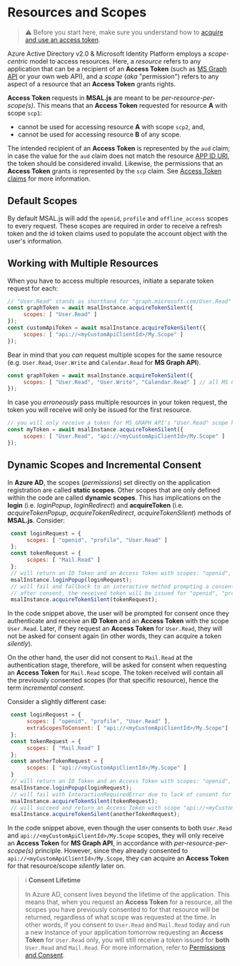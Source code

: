 # Resources and Scopes

> :warning: Before you start here, make sure you understand how to [acquire and use an access token](https://github.com/AzureAD/microsoft-authentication-library-for-js/blob/dev/lib/msal-browser/docs/acquire-token.md).

Azure Active Directory v2.0 & Microsoft Identity Platform employs a *scope-centric* model to access resources. Here, a *resource* refers to any application that can be a recipient of an **Access Token** (such as [MS Graph API](https://docs.microsoft.com/graph/overview) or your own web API), and a *scope* (*aka* "permission") refers to any aspect of a resource that an **Access Token** grants rights.

**Access Token** requests in **MSAL.js** are meant to be *per-resource-per-scope(s)*. This means that an **Access Token** requested for resource **A** with scope `scp1`:

- cannot be used for accessing resource **A** with scope `scp2`, and,
- cannot be used for accessing resource **B** of any scope.

The intended recipient of an **Access Token** is represented by the `aud` claim; in case the value for the `aud` claim does not match the resource [APP ID URI](/entra/identity-platform/scenario-protected-web-api-app-registration.md), the token should be considered invalid. Likewise, the permissions that an **Access Token** grants is represented by the `scp` claim. See [Access Token claims](/entra/identity-platform/access-tokens#payload-claims.md) for more information.

## Default Scopes

By default MSAL.js will add the `openid`, `profile` and `offline_access` scopes to every request. These scopes are required in order to receive a refresh token and the id token claims used to populate the account object with the user's information.

## Working with Multiple Resources

When you have to access multiple resources, initiate a separate token request for each:

 ```javascript
 // "User.Read" stands as shorthand for "graph.microsoft.com/User.Read"
 const graphToken = await msalInstance.acquireTokenSilent({
      scopes: [ "User.Read" ]
 });
 const customApiToken = await msalInstance.acquireTokenSilent({
      scopes: [ "api://<myCustomApiClientId>/My.Scope" ]
 });
 ```

Bear in mind that you *can* request multiple scopes for the same resource (e.g. `User.Read`, `User.Write` and `Calendar.Read` for **MS Graph API**).

 ```javascript
 const graphToken = await msalInstance.acquireTokenSilent({
      scopes: [ "User.Read", "User.Write", "Calendar.Read" ] // all MS Graph API scopes
 });
 ```

In case you *erroneously* pass multiple resources in your token request, the token you will receive will only be issued for the first resource.

 ```javascript
 // you will only receive a token for MS GRAPH API's "User.Read" scope here
 const myToken = await msalInstance.acquireTokenSilent({
      scopes: [ "User.Read", "api://<myCustomApiClientId>/My.Scope" ]
 });
 ```

## Dynamic Scopes and Incremental Consent

In **Azure AD**, the scopes (*permissions*) set directly on the application registration are called **static scopes**. Other scopes that are only defined within the code are called **dynamic scopes**. This has implications on the **login** (i.e. *loginPopup*, *loginRedirect*) and **acquireToken** (i.e. *acquireTokenPopup*, *acquireTokenRedirect*, *acquireTokenSilent*) methods of **MSAL.js**. Consider:

 ```javascript
  const loginRequest = {
       scopes: [ "openid", "profile", "User.Read" ]
  };
  const tokenRequest = {
       scopes: [ "Mail.Read" ]
  };
  // will return an ID Token and an Access Token with scopes: "openid", "profile" and "User.Read"
  msalInstance.loginPopup(loginRequest);
  // will fail and fallback to an interactive method prompting a consent screen
  // after consent, the received token will be issued for "openid", "profile" ,"User.Read" and "Mail.Read" combined
  msalInstance.acquireTokenSilent(tokenRequest);
 ```

In the code snippet above, the user will be prompted for consent once they authenticate and receive an **ID Token** and an **Access Token** with the scope `User.Read`. Later, if they request an **Access Token** for `User.Read`, they will not be asked for consent again (in other words, they can acquire a token *silently*).

On the other hand, the user did not consent to `Mail.Read` at the authentication stage, therefore, will be asked for consent when requesting an **Access Token** for `Mail.Read` scope. The token received will contain all the previously consented scopes (for that specific resource), hence the term *incremental consent*.

Consider a slightly different case:

 ```javascript
  const loginRequest = {
       scopes: [ "openid", "profile", "User.Read" ],
       extraScopesToConsent: [ "api://<myCustomApiClientId>/My.Scope"]
  };
  const tokenRequest = {
       scopes: [ "Mail.Read" ]
  };
  const anotherTokenRequest = {
       scopes: [ "api://<myCustomApiClientId>/My.Scope" ]
  }
  // will return an ID Token and an Access Token with scopes: "openid", "profile" and "User.Read"
  msalInstance.loginPopup(loginRequest);
  // will fail with InteractionRequiredError due to lack of consent for "Mail.Read" scope. You should fallback to an interactive method in this case.
  msalInstance.acquireTokenSilent(tokenRequest);
  // will succeed and return an Access Token with scope "api://<myCustomApiClientId>/My.Scope"
  msalInstance.acquireTokenSilent(anotherTokenRequest);
 ```

In the code snippet above, even though the user consents to both `User.Read` and `api://<myCustomApiClientId>/My.Scope` scopes, they will only receive an **Access Token** for **MS Graph API**, in accordance with *per-resource-per-scope(s)* principle. However, since they already consented to `api://<myCustomApiClientId>/My.Scope`, they can acquire an **Access Token** for that resource/scope *silently* later on.

> :information_source: **Consent Lifetime**
>
> In Azure AD, consent lives beyond the lifetime of the application. This means that, when you request an **Access Token** for a resource, all the scopes you have previously consented to for that resource will be returned, regardless of what scope was requested at the time. In other words, if you consent to `User.Read` and `Mail.Read` today and run a new instance of your application tomorrow requesting an **Access Token** for `User.Read` only, you will still receive a token issued for **both** `User.Read` and `Mail.Read`. For more information, refer to [Permissions and Consent](/entra/identity-platform/v2-permissions-and-consent#using-permissions.md).
